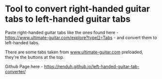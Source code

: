# Tool to convert right-handed guitar tabs to left-handed guitar tabs

Paste right-handed guitar tabs like the ones found here - https://www.ultimate-guitar.com/explore?type[]=Tabs - and convert them to left-handed tabs.

There are some tabs taken from www.ultimate-guitar.com preloaded, they're the buttons at the top.

Github Page here - https://renduh.github.io/left-handed-guitar-tab-converter/
